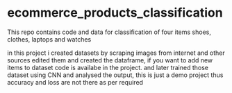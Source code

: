 # ecommerce_products_classification
This repo contains code and data for classification of four items shoes, clothes, laptops and watches

in this project i created datasets by scraping images from internet and other sources edited them and created the dataframe, if you want to add new items to dataset code is availabe in the project. and later trained those dataset using CNN and analysed the output, this is just a demo project thus accuracy and loss are not there as per required
